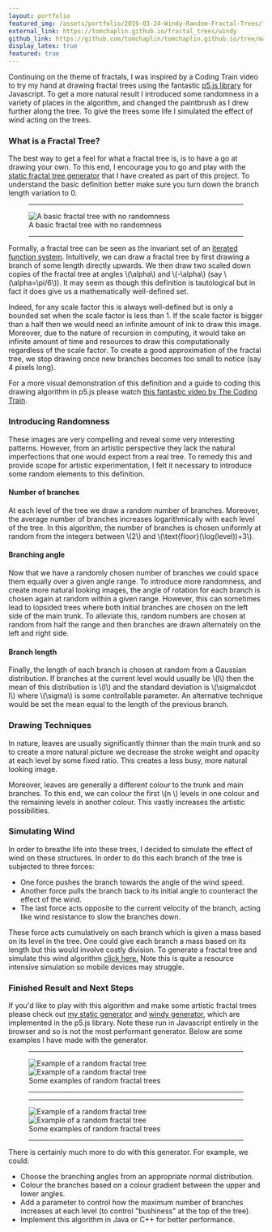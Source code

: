 ```yaml
---
layout: portfolio
featured_img: /assets/portfolio/2019-03-24-Windy-Random-Fractal-Trees/fractal_tree6_variation02_crop_small.jpg
external_link: https://tomchaplin.github.io/fractal_trees/windy
github_link: https://github.com/tomchaplin/tomchaplin.github.io/tree/master/fractal_trees/windy
display_latex: true
featured: true
---
```

Continuing on the theme of fractals, I was inspired by a Coding Train video to try my hand at drawing fractal trees using the fantastic [p5.js library](https://p5js.org/) for Javascript.
To get a more natural result I introduced some randomness in a variety of places in the algorithm, and changed the paintbrush as I drew further along the tree.
To give the trees some life I simulated the effect of wind acting on the trees.
<!--more-->

### What is a Fractal Tree?

The best way to get a feel for what a fractal tree is, is to have a go at drawing your own.
To this end, I encourage you to go and play with the [static fractal tree generator](https://tomchaplin.github.io/fractal_trees) that I have created as part of this project.
To understand the basic definition better make sure you turn down the branch length variation to 0.

<figure class = "in_article">
    <hr class="midrule">
    <div>
        <div><img src="/assets/portfolio/2019-03-24-Windy-Random-Fractal-Trees/fractal_tree_no_random.png" alt="A basic fractal tree with no randomness"></div>
    </div>
    <figcaption>A basic fractal tree with no randomness</figcaption>
    <hr class="midrule">
</figure>

Formally, a fractal tree can be seen as the invariant set of an [iterated function system](http://mathworld.wolfram.com/IteratedFunctionSystem.html).
Intuitively, we can draw a fractal tree by first drawing a branch of some length directly upwards.
We then draw two scaled down copies of the fractal tree at angles \\(\alpha\\) and \\(-\alpha\\) (say \\(\alpha=\pi/6\\)).
It may seem as though this definition is tautological but in fact it does give us a mathematically well-defined set.

Indeed, for any scale factor this is always well-defined but is only a bounded set when the scale factor is less than 1.
If the scale factor is bigger than a half then we would need an infinite amount of ink to draw this image.
Moreover, due to the nature of recursion in computing, it would take an infinite amount of time and resources to draw this computationally regardless of the scale factor. 
To create a good approximation of the fractal tree, we stop drawing once new branches becomes too small to notice (say 4 pixels long).

For a more visual demonstration of this definition and a guide to coding this drawing algorithm in p5.js please watch [this fantastic video by The Coding Train](https://www.youtube.com/watch?v=0jjeOYMjmDU).

### Introducing Randomness

These images are very compelling and reveal some very interesting patterns.
However, from an artistic perspective they lack the natural imperfections that one would expect from a real tree.
To remedy this and provide scope for artistic experimentation, I felt it necessary to introduce some random elements to this definition.

#### Number of branches

At each level of the tree we draw a random number of branches.
Moreover, the average number of branches increases logarithmically with each level of the tree.
In this algorithm, the number of branches is chosen uniformly at random from the integers between \\(2\\) and \\(\text{floor}(\log(level))+3\\).

#### Branching angle

Now that we have a randomly chosen number of branches we could space them equally over a given angle range.
To introduce more randomness, and create more natural looking images, the angle of rotation for each branch is chosen again at random within a given range.
However, this can sometimes lead to lopsided trees where both initial branches are chosen on the left side of the main trunk.
To alleviate this, random numbers are chosen at random from half the range and then branches are drawn alternately on the left and right side.

#### Branch length

Finally, the length of each branch is chosen at random from a Gaussian distribution.
If branches at the current level would usually be \\(l\\) then the mean of this distribution is \\(l\\) and the standard deviation is \\(\sigma\cdot l\\) where \\(\sigma\\) is some controllable parameter.
An alternative technique would be set the mean equal to the length of the previous branch.

### Drawing Techniques

In nature, leaves are usually significantly thinner than the main trunk and so to create a more natural picture we decrease the stroke weight and opacity at each level by some fixed ratio.
This creates a less busy, more natural looking image.

Moreover, leaves are generally a different colour to the trunk and main branches.
To this end, we can colour the first \\(n \\) levels in one colour and the remaining levels in another colour.
This vastly increases the artistic possibilities.

### Simulating Wind

In order to breathe life into these trees, I decided to simulate the effect of wind on these structures.
In order to do this each branch of the tree is subjected to three forces:

* One force pushes the branch towards the angle of the wind speed.
* Another force pulls the branch back to its initial angle to counteract the effect of the wind.
* The last force acts opposite to the current velocity of the branch, acting like wind resistance to slow the branches down.

These force acts cumulatively on each branch which is given a mass based on its level in the tree.
One could give each branch a mass based on its length but this would involve costly division.
To generate a fractal tree and simulate this wind algorithm <a href="/fractal_trees/windy">click here.</a>
Note this is quite a resource intensive simulation so mobile devices may struggle.

### Finished Result and Next Steps

If you'd like to play with this algorithm and make some artistic fractal trees please check out [my static generator](https://tomchaplin.github.io/fractal_trees) and [windy generator](https://tomchaplin.github.io/fractal_trees/windy), which are implemented in the p5.js library.
Note these run in Javascript entirely in the browser and so is not the most performant generator.
Below are some examples I have made with the generator.

<figure class = "in_article">
	<hr class="midrule">
	<div class="side_by_side">
		<div><img src="/assets/portfolio/2019-03-24-Windy-Random-Fractal-Trees/featured_tree3.png" alt="Example of a random fractal tree"></div>
		<div><img src="/assets/portfolio/2019-03-24-Windy-Random-Fractal-Trees/featured_tree.png" alt="Example of a random fractal tree"></div>
	</div>
	<figcaption>Some examples of random fractal trees</figcaption>
	<hr class="midrule">
</figure>

<figure class = "in_article">
	<hr class="midrule">
	<div class="side_by_side">
		<div><img src="/assets/portfolio/2019-03-24-Windy-Random-Fractal-Trees/fractal_tree6_variation01.png" alt="Example of a random fractal tree"></div>
		<div><img src="/assets/portfolio/2019-03-24-Windy-Random-Fractal-Trees/fractal_tree7.png" alt="Example of a random fractal tree"></div>
	</div>
	<figcaption>Some examples of random fractal trees</figcaption>
	<hr class="midrule">
</figure>

There is certainly much more to do with this generator.
For example, we could:

* Choose the branching angles from an appropriate normal distribution.
* Colour the branches based on a colour gradient between the upper and lower angles.
* Add a parameter to control how the maximum number of branches increases at each level (to control "bushiness" at the top of the tree).
* Implement this algorithm in Java or C++ for better performance.
